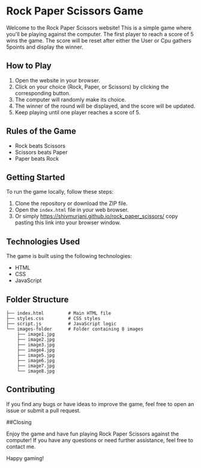 # Rock Paper Scissors Game

Welcome to the Rock Paper Scissors website! This is a simple game where you'll be playing against the computer. The first player to reach a score of 5 wins the game. The score will be reset after either the User or Cpu gathers 5points and display the winner.

## How to Play

1. Open the website in your browser.
2. Click on your choice (Rock, Paper, or Scissors) by clicking the corresponding button.
3. The computer will randomly make its choice.
4. The winner of the round will be displayed, and the score will be updated.
5. Keep playing until one player reaches a score of 5.

## Rules of the Game

- Rock beats Scissors
- Scissors beats Paper
- Paper beats Rock

## Getting Started

To run the game locally, follow these steps:

1. Clone the repository or download the ZIP file.
2. Open the `index.html` file in your web browser.
3. Or simply https://shivmurjani.github.io/rock_paper_scissors/ copy pasting this link into your browser window.

## Technologies Used

The game is built using the following technologies:

- HTML
- CSS
- JavaScript

## Folder Structure

```plaintext
├── index.html         # Main HTML file
├── styles.css         # CSS styles
├── script.js          # JavaScript logic
└── images-folder      # Folder containing 8 images
    ├── image1.jpg
    ├── image2.jpg
    ├── image3.jpg
    ├── image4.jpg
    ├── image5.jpg
    ├── image6.jpg
    ├── image7.jpg
    └── image8.jpg

```

## Contributing

If you find any bugs or have ideas to improve the game, feel free to open an issue or submit a pull request.

##Closing

Enjoy the game and have fun playing Rock Paper Scissors against the computer! If you have any questions or need further assistance, feel free to contact me.

Happy gaming!
